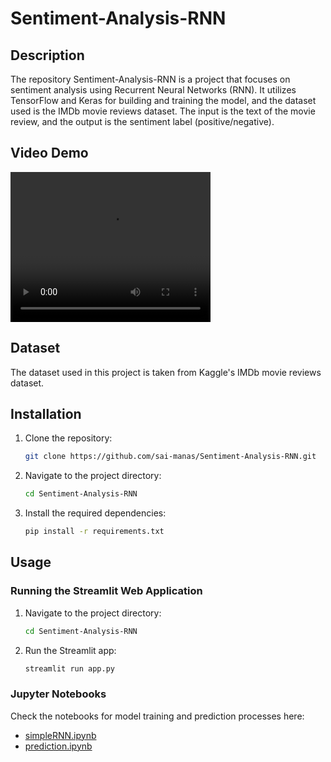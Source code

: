 # Sentiment-Analysis-RNN

## Description
The repository Sentiment-Analysis-RNN is a project that focuses on sentiment analysis using Recurrent Neural Networks (RNN). It utilizes TensorFlow and Keras for building and training the model, and the dataset used is the IMDb movie reviews dataset. The input is the text of the movie review, and the output is the sentiment label (positive/negative).

## Video Demo
<video width="320" height="240" controls>
  <source src="https://github.com/sai-manas/Sentiment-Analysis-RNN/blob/main/streamlit-app-2024-12-19-20-12-56.webm" type="video/webm">
  Your browser does not support the video tag.
</video>

## Dataset
The dataset used in this project is taken from Kaggle's IMDb movie reviews dataset.

## Installation
1. Clone the repository:
    ```sh
    git clone https://github.com/sai-manas/Sentiment-Analysis-RNN.git
    ```
2. Navigate to the project directory:
    ```sh
    cd Sentiment-Analysis-RNN
    ```
3. Install the required dependencies:
    ```sh
    pip install -r requirements.txt
    ```

## Usage
### Running the Streamlit Web Application
1. Navigate to the project directory:
    ```sh
    cd Sentiment-Analysis-RNN
    ```
2. Run the Streamlit app:
    ```sh
    streamlit run app.py
    ```

### Jupyter Notebooks
Check the notebooks for model training and prediction processes here:
- [simpleRNN.ipynb](https://github.com/sai-manas/Sentiment-Analysis-RNN/blob/main/notebooks/simpleRNN.ipynb)
- [prediction.ipynb](https://github.com/sai-manas/Sentiment-Analysis-RNN/blob/main/notebooks/prediction.ipynb)
